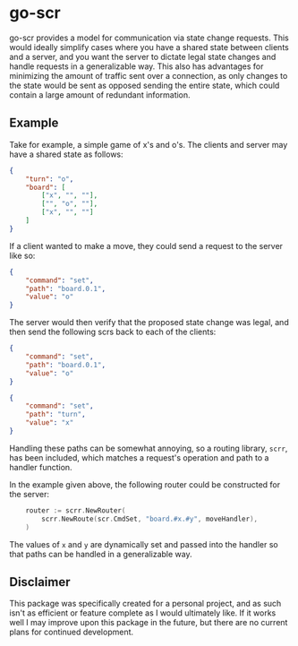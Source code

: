# go-scr

go-scr provides a model for communication via state change requests. This would ideally simplify cases where you have a shared state between clients and a server, and you want the server to dictate legal state changes and handle requests in a generalizable way. This also has advantages for minimizing the amount of traffic sent over a connection, as only changes to the state would be sent as opposed sending the entire state, which could contain a large amount of redundant information.

## Example

Take for example, a simple game of x's and o's. The clients and server may have a shared state as follows:

```json
{
	"turn": "o",
	"board": [
		["x", "", ""],
		["", "o", ""],
		["x", "", ""]
	]
}
```

If a client wanted to make a move, they could send a request to the server like so:
```json
{
	"command": "set",
	"path": "board.0.1",
	"value": "o"
}
```

The server would then verify that the proposed state change was legal, and then send the following scrs back to each of the clients:
```json
{
	"command": "set",
	"path": "board.0.1",
	"value": "o"
}
```
```json
{
	"command": "set",
	"path": "turn",
	"value": "x"
}
```

Handling these paths can be somewhat annoying, so a routing library, `scrr`, has been included, which matches a request's operation and path to a handler function.

In the example given above, the following router could be constructed for the server:
```go
	router := scrr.NewRouter(
		scrr.NewRoute(scr.CmdSet, "board.#x.#y", moveHandler),
	)
```

The values of `x` and `y` are dynamically set and passed into the handler so that paths can be handled in a generalizable way.

## Disclaimer

This package was specifically created for a personal project, and as such isn't as efficient or feature complete as I would ultimately like. If it works well I may improve upon this package in the future, but there are no current plans for continued development.

